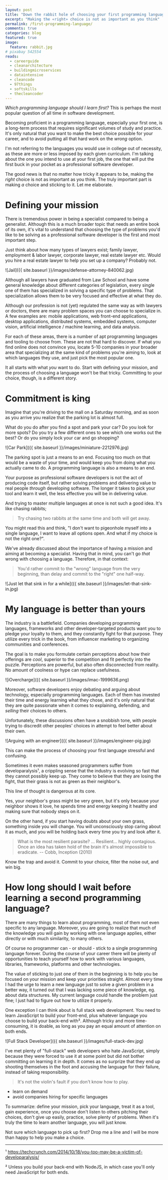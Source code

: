```yaml
---
layout: post
title: "Down the rabbit hole of choosing your first programming language"
excerpt: "Making the «right» choice is not as important as you think"
permalink: /first-programming-language/
comments: true
categories: blog
featured: true
image:
  feature: rabbit.jpg
# pixabay 542554
reads:
  - careerguide
  - cleanarchitecture
  - buildingmicroservices
  - dataintensive
  - cleancode
  - 97things
  - softskills
  - thecleancoder
---
```


*Which programming language should I learn first?* This is perhaps the most popular question of all time in software development.

Becoming proficient in a programming language, especially your first one, is a long-term process that requires significant volumes of study and practice. It's only natural that you want to make the best choice possible for your career, and to avoid putting all that hard work on the *wrong* option.

I'm not referring to the languages you would use in college out of necessity, as these are more or less imposed by each given curriculum. I'm talking about the one you intend to use at your first job, the one that will put the first buck in your pocket as a professional software developer.

The good news is that no matter how tricky it appears to be, making the *right* choice is not as important as you think. The truly important part is making *a* choice and sticking to it. Let me elaborate.

# Defining your mission

There is tremendous power in being a specialist compared to being a generalist. Although this is a much broader topic that needs an entire book of its own, it's vital to understand that choosing the type of problems you'd like to be solving as a professional software developer is the first and most important step.

Just think about how many types of lawyers exist; family lawyer, employment & labor lawyer, corporate lawyer, real estate lawyer etc. Would you hire a real estate lawyer to help you set up a company? Probably not.

![Jail]({{ site.baseurl }}/images/defense-attorney-840062.jpg)

Although all lawyers have graduated from Law School and have some general knowledge about different categories of legislation, every single one of them has specialized in solving a specific type of problems. That specialization allows them to be very focused and effective at what they do.

Although our profession is not (yet) regulated the same way as with lawyers or doctors, there are many problem spaces you can choose to specialize in. A few examples are: mobile applications, web front-end applications, desktop applications, distributed systems, embedded systems, computer vision, artificial intelligence / machine learning, and data analysis.

For each of these areas, there is a number of apt programming languages and tooling to choose from. These are not that hard to discover. If what you find online does not convince you, locate 5-10 companies in your broader area that specializing at the same kind of problems you're aiming to, look at which languages they use, and just pick the most popular one.

It all starts with what *you* want to do. Start with defining your mission, and the process of choosing a language won't be that tricky. Committing to your choice, though, is a different story.

# Commitment is king

Imagine that you're driving to the mall on a Saturday morning, and as soon as you arrive you realize that the parking lot is almost full.

What do you do after you find a spot and park your car? Do you look for more spots? Do you try a few different ones to see which one works out the best? Or do you simply lock your car and go shopping?

![Car Park]({{ site.baseurl }}/images/miniature-2212976.jpg)

The parking spot is just a means to an end. Focusing too much on that would be a waste of your time, and would keep you from doing what you actually came to do. A programming language is also a means to an end.

Your purpose as professional software developers is not the act of producing code itself, but rather solving problems and delivering value to real people *through* developing software. The longer it takes to pick your tool and learn it well, the less effective you will be in delivering value.

And trying to master multiple languages at once is not such a good idea. It's like chasing rabbits;

> Try chasing two rabbits at the same time and both will get away.

You might read this and think, "I don't want to pigeonhole myself into a single language, I want to leave all options open. And what if my choice is not the right one?".

We've already discussed about the importance of having a mission and aiming at becoming a specialist. Having that in mind, you can't go *that* wrong with choosing a language. Therefore, in that context:

> You'd rather commit to the "wrong" language from the very beginning, than delay and commit to the "right" one half-way.

![Just let that sink in for a while]({{ site.baseurl }}/images/let-that-sink-in.jpg)

# My language is better than yours

The industry is a battlefield. Companies developing programming languages, frameworks and other developer-targeted products want you to pledge your loyalty to them, and they constantly fight for that purpose. They utilize every trick in the book, from influencer marketing to organizing communities and conferences.

The goal is to make you formulate certain perceptions about how their offerings are *cool*, superior to the competition and fit perfectly into the puzzle. Perceptions are powerful, but also often disconnected from reality. No amount of coolness or hype can replace usefulness.

![iOvercharge]({{ site.baseurl }}/images/imac-1999636.png)

Moreover, software developers enjoy debating and arguing about technology, especially programming languages. Each of them has invested their time and energy learning what they chose, and it's only natural that they are quite passionate when it comes to explaining, defending, and *selling* their choices to others.

Unfortunately, these discussions often have a snobbish tone, with people trying to discredit other peoples' choices in attempt to feel better about their own.

![Arguing with an engineer]({{ site.baseurl }}/images/engineer-pig.jpg)

This can make the process of choosing your first language stressful and confusing.

Sometimes it even makes seasoned programmers suffer from developaralysis¹, a crippling sense that the industry is evolving so fast that they cannot possibly keep up. They come to believe that they are losing the fight, that their grass is not as green as their neighbor's.

This line of thought is dangerous at its core.

Yes, your neighbor's grass might be very green, but it's only because your neighbor shows it love, he spends time and energy keeping it healthy and making sure that nobody steps on it.

On the other hand, if you start having doubts about your own grass, something inside you will change. You will unconsciously stop caring about it as much, and you will be holding back every time you try and look after it.

> What is the most resilient parasite? ... Resilient... highly contagious. Once an idea has taken hold of the brain it's almost impossible to eradicate. -- Cobb, Inception (2010)

Know the trap and avoid it. Commit to your choice, filter the noise out, and win big.

# How long should I wait before learning a second programming language?

There are many things to learn about programming, most of them not even specific to any language. Moreover, you are going to realize that much of the knowledge you will gain by working with one language applies, either directly or with much similarity, to many others.

Of course no programmer can - or should - stick to a single programming language forever. During the course of your career there will be plenty of opportunities to teach yourself how to work with various languages, libraries, frameworks, platforms and other technologies.

The value of sticking to just one of them in the beginning is to help you be focused on your mission and keep your priorities straight. Almost every time I had the urge to learn a new language just to solve a given problem in a better way, it turned out that I was lacking some piece of knowledge, eg. about data structures. My current language could handle the problem just fine; I just had to figure out how to utilize it properly.

One exception I can think about is full stack web development. You need to learn JavaScript to build your front-end, plus whatever language you choose to build your back-end with². Although tricky and more time-consuming, it is doable, as long as you pay an equal amount of attention on both ends.

![Full Stack Developer]({{ site.baseurl }}/images/full-stack-dev.jpg)

I've met plenty of "full-stack" web developers who hate JavaScript, simply because they were forced to use it at some point but did not bother committing on learning it in depth. It comes as no surprize that they end up shooting themselves in the foot and accusing the language for their failure, instead of taking responsibility.

> It's not the violin's fault if you don't know how to play.

- learn on demand
- avoid companies hiring for specific languages


To summarize: define your mission, pick your language, treat it as a tool, gain experience, once you choose don't listen to others pitching their choices, don't give up easily, practice, solve plenty of problems. When it's truly the time to learn another language, you will just know.

Not sure which language to pick up first? Drop me a line and I will be more than happy to help you make a choice.

---

¹ https://techcrunch.com/2014/10/18/you-too-may-be-a-victim-of-developaralysis/

² Unless you build your back-end with NodeJS, in which case you'll only need JavaScript for both ends.
